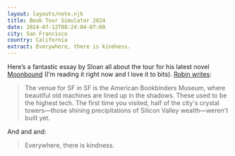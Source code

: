 ```yaml
---
layout: layouts/note.njk
title: Book Tour Simulator 2024
date: 2024-07-12T08:24:04-07:00
city: San Francisco
country: California
extract: Everywhere, there is kindness.
---
```


Here’s a fantastic essay by Sloan all about the tour for his latest novel [Moonbound](https://bookshop.org/p/books/wizard-s-design-robin-sloan/20374751) (I’m reading it right now and I love it to bits). [Robin writes](https://www.robinsloan.com/tap/tour/):

> The venue for SF in SF is the American Bookbinders Museum, where beautiful old machines are lined up in the shadows. These used to be the highest tech. The first time you visited, half of the city's crystal towers—those shining precipitations of Silicon Valley wealth—weren't built yet. 

And and and:

> Everywhere, there is kindness.
